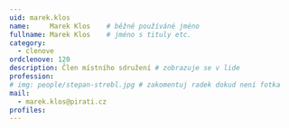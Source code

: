 ```yaml
---
uid: marek.klos
name:     Marek Klos  	# běžně používáné jméno
fullname: Marek Klos  	# jméno s tituly etc.
category:
  - clenove
ordclenove: 120
description: Člen místního sdružení # zobrazuje se v lide
profession: 
# img: people/stepan-strebl.jpg # zakomentuj radek dokud není fotka
mail:
  - marek.klos@pirati.cz
profiles:
---
```

